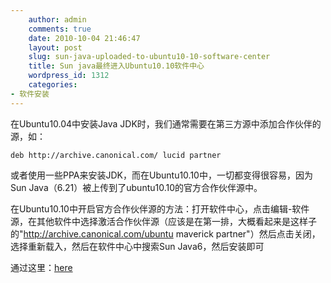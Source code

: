 ```yaml
---
    author: admin
    comments: true
    date: 2010-10-04 21:46:47
    layout: post
    slug: sun-java-uploaded-to-ubuntu10-10-software-center
    title: Sun java最终进入Ubuntu10.10软件中心
    wordpress_id: 1312
    categories:
- 软件安装
---
```


在Ubuntu10.04中安装Java JDK时，我们通常需要在第三方源中添加合作伙伴的源，如：

    deb http://archive.canonical.com/ lucid partner

或者使用一些PPA来安装JDK，而在Ubuntu10.10中，一切都变得很容易，因为Sun Java（6.21）被上传到了ubuntu10.10的官方合作伙伴源中。

在Ubuntu10.10中开启官方合作伙伴源的方法：打开软件中心，点击编辑-软件源，在其他软件中选择激活合作伙伴源（应该是在第一排，大概看起来是这样子的"http://archive.canonical.com/ubuntu maverick partner"）然后点击关闭，选择重新载入，然后在软件中心中搜索Sun Java6，然后安装即可

通过这里：[here](http://www.webupd8.org/2010/10/sun-java-finally-uploaded-to-ubuntu.html)

